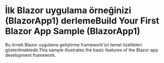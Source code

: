 # <a name="build-your-first-blazor-app-sample-blazorapp1"></a><span data-ttu-id="5abd1-101">İlk Blazor uygulama örneğinizi (BlazorApp1) derleme</span><span class="sxs-lookup"><span data-stu-id="5abd1-101">Build Your First Blazor App Sample (BlazorApp1)</span></span>

<span data-ttu-id="5abd1-102">Bu örnek Blazor uygulama geliştirme framework'ün temel özellikleri gösterilmektedir.</span><span class="sxs-lookup"><span data-stu-id="5abd1-102">This sample illustrates the basic features of the Blazor app development framework.</span></span>
